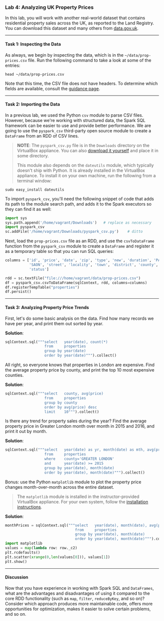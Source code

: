 ### Lab 4: Analyzing UK Property Prices

In this lab, you will work with another real-world dataset that contains residential property sales across the UK, as reported to the Land Registry. You can download this dataset and many others from [data.gov.uk](https://data.gov.uk/dataset/land-registry-monthly-price-paid-data).

___

#### Task 1: Inspecting the Data

As always, we begin by inspecting the data, which is in the `~/data/prop-prices.csv` file. Run the following command to take a look at some of the entries:

```
head ~/data/prop-prices.csv
```

Note that this time, the CSV file does not have headers. To determine which fields are available, consult the [guidance page](https://www.gov.uk/guidance/about-the-price-paid-data).

___

#### Task 2: Importing the Data

In a previous lab, we used the Python `csv` module to parse CSV files. However, because we're working with structured data, the Spark SQL framework can be easier to use and provide better performance. We are going to use the `pyspark_csv` third-party open source module to create a `DataFrame` from an RDD of CSV lines.

> **NOTE**: The `pyspark_csv.py` file is in the `Downloads` directory on the VirtualBox appliance. You can also [download it yourself](https://github.com/seahboonsiew/pyspark-csv) and place it in some directory.
> 
> This module also depends on the `dateutils` module, which typically doesn't ship with Python. It is already installed in the VirtualBox appliance. To install it on your own machine, run the following from a terminal window:

```
sudo easy_install dateutils
```

To import `pyspark_csv`, you'll need the following snippet of code that adds its path to the module search path, and adds it to the Spark executors so they can find it as well:

```python
import sys
sys.path.append('/home/vagrant/Downloads')   # replace as necessary
import pyspark_csv
sc.addFile('/home/vagrant/Downloads/pyspark_csv.py')    # ditto
```

Next, load the `prop-prices.csv` file as an RDD, and use the `csvToDataFrame` function from the `pyspark_csv` module to create a `DataFrame` and register it as a temporary table so that you can run SQL queries:

```python
columns = ['id', 'price', 'date', 'zip', 'type', 'new', 'duration', 'PAON',
           'SAON', 'street', 'locality', 'town', 'district', 'county', 'ppd',
           'status']

rdd = sc.textFile("file:///home/vagrant/data/prop-prices.csv")
df = pyspark_csv.csvToDataFrame(sqlContext, rdd, columns=columns)
df.registerTempTable("properties")
df.persist()
```

___

#### Task 3: Analyzing Property Price Trends

First, let's do some basic analysis on the data. Find how many records we have per year, and print them out sorted by year.

**Solution**:

```python
sqlContext.sql("""select   year(date), count(*)
                  from     properties
                  group by year(date)
                  order by year(date)""").collect()
```

All right, so everyone knows that properties in London are expensive. Find the average property price by county, and print the top 10 most expensive counties.

**Solution**:

```python
sqlContext.sql("""select   county, avg(price)
                  from     properties
                  group by county
                  order by avg(price) desc
                  limit    10""").collect()
```

Is there any trend for property sales during the year? Find the average property price in Greater London month over month in 2015 and 2016, and print it out by month.

**Solution**:

```python
sqlContext.sql("""select   year(date) as yr, month(date) as mth, avg(price)
                  from     properties
                  where    county='GREATER LONDON'
                  and      year(date) >= 2015
                  group by year(date), month(date)
                  order by year(date), month(date)""").collect()
```

Bonus: use the Python `matplotlib` module to plot the property price changes month-over-month across the entire dataset.

> The `matplotlib` module is installed in the instructor-provided VirtualBox appliance. For your own system, follow the [installation instructions](http://matplotlib.org/users/installing.html).

**Solution**:

```python
monthPrices = sqlContext.sql("""select   year(date), month(date), avg(price)
                                from     properties
                                group by year(date), month(date)
                                order by year(date), month(date)""").collect()
import matplotlib
values = map(lambda row: row._c2)
plt.rcdefaults()
plt.scatter(xrange(0,len(values[0])), values[1])
plt.show()
```

___

#### Discussion

Now that you have experience in working with Spark SQL and `DataFrames`, what are the advantages and disadvantages of using it compared to the core RDD functionality (such as `map`, `filter`, `reduceByKey`, and so on)? Consider which approach produces more maintainable code, offers more opportunities for optimization, makes it easier to solve certain problems, and so on.
